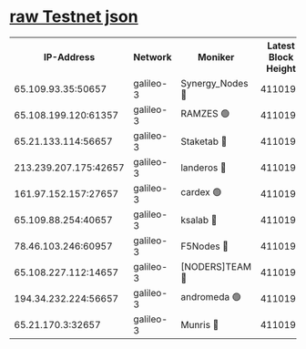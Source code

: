 [raw Testnet json](https://rpc-check.androt.stavr.tech/androt/rpcandrot_result.json)
=

<table><tr><th>IP-Address</th><th>Network</th><th>Moniker</th><th>Latest Block Height</th><th>Earliest Block Height</th><th>Catching Up</th><th>Tx Index</th><th>Voting Power</th><th>Scan Time</th></tr><tr><td>65.109.93.35:50657</td><td>galileo-3</td><td>Synergy_Nodes 🔴</td><td>4110193</td><td>0</td><td>False</td><td>on</td><td>960600</td><td>2023-12-06T06:39:34.307639484UTC</td></tr><tr><td>65.108.199.120:61357</td><td>galileo-3</td><td>RAMZES 🟢</td><td>4110191</td><td>1</td><td>False</td><td>on</td><td>0</td><td>2023-12-06T06:39:19.061662037UTC</td></tr><tr><td>65.21.133.114:56657</td><td>galileo-3</td><td>Staketab 🔴</td><td>4110193</td><td>90001</td><td>False</td><td>on</td><td>2</td><td>2023-12-06T06:39:35.260321620UTC</td></tr><tr><td>213.239.207.175:42657</td><td>galileo-3</td><td>landeros 🔴</td><td>4110190</td><td>2642001</td><td>False</td><td>on</td><td>72</td><td>2023-12-06T06:39:09.191795704UTC</td></tr><tr><td>161.97.152.157:27657</td><td>galileo-3</td><td>cardex 🟢</td><td>4110193</td><td>2945323</td><td>False</td><td>on</td><td>0</td><td>2023-12-06T06:39:34.904022885UTC</td></tr><tr><td>65.109.88.254:40657</td><td>galileo-3</td><td>ksalab 🔴</td><td>4110190</td><td>3000356</td><td>False</td><td>on</td><td>31927</td><td>2023-12-06T06:39:14.665014985UTC</td></tr><tr><td>78.46.103.246:60957</td><td>galileo-3</td><td>F5Nodes 🔴</td><td>4110193</td><td>3057001</td><td>False</td><td>off</td><td>24</td><td>2023-12-06T06:39:34.557269952UTC</td></tr><tr><td>65.108.227.112:14657</td><td>galileo-3</td><td>[NODERS]TEAM 🔴</td><td>4110190</td><td>3176323</td><td>False</td><td>on</td><td>959618</td><td>2023-12-06T06:39:09.612311405UTC</td></tr><tr><td>194.34.232.224:56657</td><td>galileo-3</td><td>andromeda 🟢</td><td>4110190</td><td>4010190</td><td>False</td><td>off</td><td>0</td><td>2023-12-06T06:39:14.327385742UTC</td></tr><tr><td>65.21.170.3:32657</td><td>galileo-3</td><td>Munris 🔴</td><td>4110191</td><td>4010191</td><td>False</td><td>off</td><td>411</td><td>2023-12-06T06:39:23.736183833UTC</td></tr></table>
